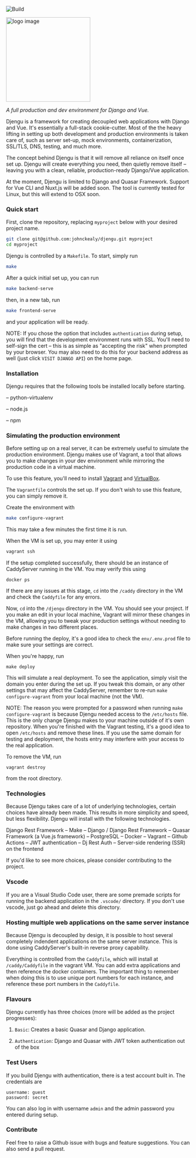
![Build](https://github.com/johnckealy/djengu/actions/workflows/build.yml/badge.svg)

<img src="https://raw.githubusercontent.com/johnckealy/djengu/main/frontend/src/assets/djengu-logo.svg"
     alt="logo image" width="230" />

<em> A full production and dev environment for Django and Vue. </em>

Djengu is a framework for creating decoupled web applications with Django and Vue.
It's essentially a full-stack cookie-cutter. Most of the the heavy lifting in
setting up both development and production environments is taken care of, such as
server set-up, mock environments, containerization, SSL/TLS, DNS, testing, and much more.

The concept behind Djengu is that it will remove all reliance on itself once set up.
Djengu will create everything you need, then quietly remove itself –
leaving you with a clean, reliable, production-ready Django/Vue application.

At the moment, Djengu is limited to Django and Quasar Framework. Support for
Vue CLI and Nuxt.js will be added soon. The tool is currently tested for Linux,
but this will extend to OSX soon.

### Quick start

First, clone the repository, replacing `myproject` below with your desired project name.
```bash
git clone git@github.com:johnckealy/djengu.git myproject
cd myproject
```

Djengu is controlled by a `Makefile`. To start, simply run

```bash
make
```

After a quick initial set up, you can run
```bash
make backend-serve
```
then, in a new tab, run
```bash
make frontend-serve
```
and your application will be ready.

NOTE: If you chose the option that includes `authentication` during setup, you will
find that the development environment runs with SSL. You'll need to self-sign
the cert – this is as simple as "accepting the risk" when prompted by your browser.
You may also need to do this for your backend address as well (just click `VISIT DJANGO API`)
on the home page.


### Installation

Djengu requires that the following tools be installed locally before starting.

– python-virtualenv

– node.js

– npm

### Simulating the production environment

Before setting up on a real server, it can be extremely useful to simulate
the production environment. Djengu makes use of Vagrant, a tool that allows you to make
changes in your dev environment while mirroring the production code in a virtual machine.

To use this feature, you'll need to install [Vagrant](https://www.vagrantup.com/downloads)
and [VirtualBox](https://www.virtualbox.org/wiki/Downloads).

The `Vagrantfile` controls the set up. If you don't wish to use this feature, you can
simply remove it.

Create the environment with
```bash
make configure-vagrant
```
This may take a few minutes the first time it is run.

When the VM is set up, you may enter it using
```bash
vagrant ssh
```

If the setup completed successfully, there should be an instance of CaddyServer running in the VM.
You may verify this using
```
docker ps
```
If there are any issues at this stage, `cd` into the `/caddy` directory in the VM and check
the `Caddyfile` for any errors.

Now, `cd` into the `/djengu` directory in the VM. You should see your project. If you make
an edit in your local machine, Vagrant will mirror these changes in the VM, allowing you to
tweak your production settings without needing to make changes in two different places.

Before running the deploy, it's a good idea to check the `env/.env.prod` file to make
sure your settings are correct.

When you're happy, run

```
make deploy
```

This will simulate a real deployment. To see the application, simply visit the domain
you enter during the set up. If you tweak this domain, or any other settings that
may affect the CaddyServer, remember to re-run `make configure-vagrant` from your
local machine (not the VM).

NOTE: The reason you were prompted for a password when running `make configure-vagrant`
is because Djengu needed access to the `/etc/hosts` file. This is the only change
Djengu makes to your machine outside of it's own repository. When you're finished
with the Vagrant testing, it's a good idea to open `/etc/hosts` and remove these lines.
If you use the same domain for testing and deployment, the hosts entry may
interfere with your access to the real application.

To remove the VM, run
```
vagrant destroy
```
from the root directory.



### Technologies

Because Djengu takes care of a lot of underlying technologies, certain
choices have already been made. This results in more simplicity and
speed, but less flexibility. Djengu will install with the
following technologies.

Django Rest Framework
– Make
– Django / Django Rest Framework
– Quasar Framework (a Vue.js framework)
– PostgreSQL
– Docker
– Vagrant
– Github Actions
– JWT authentication
– Dj Rest Auth
– Server-side rendering (SSR) on the frontend

If you'd like to see more choices, please consider contributing to the
project.

### Vscode

If you are a Visual Studio Code user, there are some premade scripts
for running the backend application in the `.vscode/` directory. If you don't
use vscode, just go ahead and delete this directory.

### Hosting multiple web applications on the same server instance

Because Djengu is decoupled by design, it is possible to host
several completely indendent applications on the same server
instance. This is done using CaddyServer's built-in reverse
proxy capability.

Everything is controlled from the `Caddyfile`, which will
install at `/caddy/Caddyfile` in the vagrant VM. You can add
extra applications and then reference the docker containers.
The important thing to remember when doing this is to use
unique port numbers for each instance, and reference these
port numbers in the `Caddyfile`.

### Flavours

Djengu currently has three choices (more will be added as the project progresses):

1) `Basic`: Creates a basic Quasar and Django application.

2) `Authentication`: Django and Quasar with JWT token authentication out of the box

### Test Users

If you build Djengu with authentication, there is a test
account built in. The credentials are
```
username: guest
password: secret
```

You can also log in with username `admin` and the admin password
you entered during setup.

### Contribute

Feel free to raise a Github issue with bugs and feature suggestions. You
can also send a pull request.

